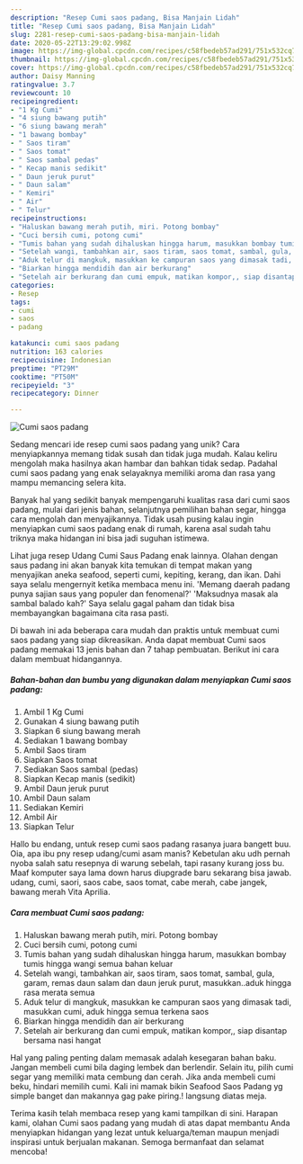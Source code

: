 ```yaml
---
description: "Resep Cumi saos padang, Bisa Manjain Lidah"
title: "Resep Cumi saos padang, Bisa Manjain Lidah"
slug: 2281-resep-cumi-saos-padang-bisa-manjain-lidah
date: 2020-05-22T13:29:02.998Z
image: https://img-global.cpcdn.com/recipes/c58fbedeb57ad291/751x532cq70/cumi-saos-padang-foto-resep-utama.jpg
thumbnail: https://img-global.cpcdn.com/recipes/c58fbedeb57ad291/751x532cq70/cumi-saos-padang-foto-resep-utama.jpg
cover: https://img-global.cpcdn.com/recipes/c58fbedeb57ad291/751x532cq70/cumi-saos-padang-foto-resep-utama.jpg
author: Daisy Manning
ratingvalue: 3.7
reviewcount: 10
recipeingredient:
- "1 Kg Cumi"
- "4 siung bawang putih"
- "6 siung bawang merah"
- "1 bawang bombay"
- " Saos tiram"
- " Saos tomat"
- " Saos sambal pedas"
- " Kecap manis sedikit"
- " Daun jeruk purut"
- " Daun salam"
- " Kemiri"
- " Air"
- " Telur"
recipeinstructions:
- "Haluskan bawang merah putih, miri. Potong bombay"
- "Cuci bersih cumi, potong cumi"
- "Tumis bahan yang sudah dihaluskan hingga harum, masukkan bombay tumis hingga wangi semua bahan keluar"
- "Setelah wangi, tambahkan air, saos tiram, saos tomat, sambal, gula, garam, remas daun salam dan daun jeruk purut, masukkan..aduk hingga rasa merata semua"
- "Aduk telur di mangkuk, masukkan ke campuran saos yang dimasak tadi, masukkan cumi, aduk hingga semua terkena saos"
- "Biarkan hingga mendidih dan air berkurang"
- "Setelah air berkurang dan cumi empuk, matikan kompor,, siap disantap bersama nasi hangat"
categories:
- Resep
tags:
- cumi
- saos
- padang

katakunci: cumi saos padang 
nutrition: 163 calories
recipecuisine: Indonesian
preptime: "PT29M"
cooktime: "PT50M"
recipeyield: "3"
recipecategory: Dinner

---
```



![Cumi saos padang](https://img-global.cpcdn.com/recipes/c58fbedeb57ad291/751x532cq70/cumi-saos-padang-foto-resep-utama.jpg)

Sedang mencari ide resep cumi saos padang yang unik? Cara menyiapkannya memang tidak susah dan tidak juga mudah. Kalau keliru mengolah maka hasilnya akan hambar dan bahkan tidak sedap. Padahal cumi saos padang yang enak selayaknya memiliki aroma dan rasa yang mampu memancing selera kita.

Banyak hal yang sedikit banyak mempengaruhi kualitas rasa dari cumi saos padang, mulai dari jenis bahan, selanjutnya pemilihan bahan segar, hingga cara mengolah dan menyajikannya. Tidak usah pusing kalau ingin menyiapkan cumi saos padang enak di rumah, karena asal sudah tahu triknya maka hidangan ini bisa jadi suguhan istimewa.

Lihat juga resep Udang Cumi Saus Padang enak lainnya. Olahan dengan saus padang ini akan banyak kita temukan di tempat makan yang menyajikan aneka seafood, seperti cumi, kepiting, kerang, dan ikan. Dahi saya selalu mengernyit ketika membaca menu ini. &#39;Memang daerah padang punya sajian saus yang populer dan fenomenal?&#39; &#39;Maksudnya masak ala sambal balado kah?&#39; Saya selalu gagal paham dan tidak bisa membayangkan bagaimana cita rasa pasti.


Di bawah ini ada beberapa cara mudah dan praktis untuk membuat cumi saos padang yang siap dikreasikan. Anda dapat membuat Cumi saos padang memakai 13 jenis bahan dan 7 tahap pembuatan. Berikut ini cara dalam membuat hidangannya.

<!--inarticleads1-->

##### Bahan-bahan dan bumbu yang digunakan dalam menyiapkan Cumi saos padang:

1. Ambil 1 Kg Cumi
1. Gunakan 4 siung bawang putih
1. Siapkan 6 siung bawang merah
1. Sediakan 1 bawang bombay
1. Ambil  Saos tiram
1. Siapkan  Saos tomat
1. Sediakan  Saos sambal (pedas)
1. Siapkan  Kecap manis (sedikit)
1. Ambil  Daun jeruk purut
1. Ambil  Daun salam
1. Sediakan  Kemiri
1. Ambil  Air
1. Siapkan  Telur


Hallo bu endang, untuk resep cumi saos padang rasanya juara bangett buu. Oia, apa ibu pny resep udang/cumi asam manis? Kebetulan aku udh pernah nyoba salah satu resepnya di warung sebelah, tapi rasany kurang joss bu. Maaf komputer saya lama down harus diupgrade baru sekarang bisa jawab. udang, cumi, saori, saos cabe, saos tomat, cabe merah, cabe jangek, bawang merah Vita Aprilia. 

<!--inarticleads2-->

##### Cara membuat Cumi saos padang:

1. Haluskan bawang merah putih, miri. Potong bombay
1. Cuci bersih cumi, potong cumi
1. Tumis bahan yang sudah dihaluskan hingga harum, masukkan bombay tumis hingga wangi semua bahan keluar
1. Setelah wangi, tambahkan air, saos tiram, saos tomat, sambal, gula, garam, remas daun salam dan daun jeruk purut, masukkan..aduk hingga rasa merata semua
1. Aduk telur di mangkuk, masukkan ke campuran saos yang dimasak tadi, masukkan cumi, aduk hingga semua terkena saos
1. Biarkan hingga mendidih dan air berkurang
1. Setelah air berkurang dan cumi empuk, matikan kompor,, siap disantap bersama nasi hangat


Hal yang paling penting dalam memasak adalah kesegaran bahan baku. Jangan membeli cumi bila daging lembek dan berlendir. Selain itu, pilih cumi segar yang memiliki mata cembung dan cerah. Jika anda membeli cumi beku, hindari memilih cumi. Kali ini mamak bikin Seafood Saos Padang yg simple banget dan makannya gag pake piring.! langsung diatas meja. 

Terima kasih telah membaca resep yang kami tampilkan di sini. Harapan kami, olahan Cumi saos padang yang mudah di atas dapat membantu Anda menyiapkan hidangan yang lezat untuk keluarga/teman maupun menjadi inspirasi untuk berjualan makanan. Semoga bermanfaat dan selamat mencoba!
